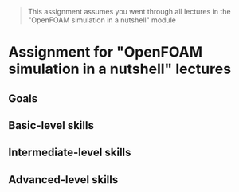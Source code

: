 > This assignment assumes you went through all lectures in the "OpenFOAM simulation in a nutshell" module

# Assignment for "OpenFOAM simulation in a nutshell" lectures

## Goals

## Basic-level skills

## Intermediate-level skills

## Advanced-level skills
